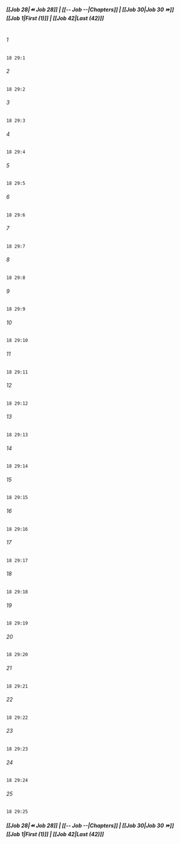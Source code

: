 
##### **[[Job 28|⏪ Job 28]] | [[-- Job --|Chapters]] | [[Job 30|Job 30 ⏩]]**<br>**[[Job 1|First (1)]] | [[Job 42|Last (42)]]**<br><br>

###### 1
``` verse
18 29:1
```
###### 2
``` verse
18 29:2
```
###### 3
``` verse
18 29:3
```
###### 4
``` verse
18 29:4
```
###### 5
``` verse
18 29:5
```
###### 6
``` verse
18 29:6
```
###### 7
``` verse
18 29:7
```
###### 8
``` verse
18 29:8
```
###### 9
``` verse
18 29:9
```
###### 10
``` verse
18 29:10
```
###### 11
``` verse
18 29:11
```
###### 12
``` verse
18 29:12
```
###### 13
``` verse
18 29:13
```
###### 14
``` verse
18 29:14
```
###### 15
``` verse
18 29:15
```
###### 16
``` verse
18 29:16
```
###### 17
``` verse
18 29:17
```
###### 18
``` verse
18 29:18
```
###### 19
``` verse
18 29:19
```
###### 20
``` verse
18 29:20
```
###### 21
``` verse
18 29:21
```
###### 22
``` verse
18 29:22
```
###### 23
``` verse
18 29:23
```
###### 24
``` verse
18 29:24
```
###### 25
``` verse
18 29:25
```

##### **[[Job 28|⏪ Job 28]] | [[-- Job --|Chapters]] | [[Job 30|Job 30 ⏩]]**<br>**[[Job 1|First (1)]] | [[Job 42|Last (42)]]**
